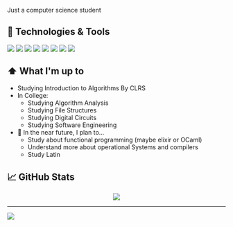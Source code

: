 
Just a computer science student

## 🔧 Technologies & Tools
![](https://img.shields.io/badge/HTML-239120?style=for-the-badge&logo=html5&logoColor=white)
![](https://img.shields.io/badge/CSS-239120?&style=for-the-badge&logo=css3&logoColor=white)
![](https://img.shields.io/badge/JavaScript-F7DF1E?style=for-the-badge&logo=javascript&logoColor=black)
![](https://img.shields.io/badge/TypeScript-007ACC?style=for-the-badge&logo=typescript&logoColor=white)
![](https://img.shields.io/badge/Java-ED8B00?style=for-the-badge&logo=java&logoColor=white)
![](https://img.shields.io/badge/Angular-DD0031?style=for-the-badge&logo=angular&logoColor=white)
![](https://img.shields.io/badge/PostgreSQL-316192?style=for-the-badge&logo=postgresql&logoColor=white)
![](https://img.shields.io/badge/C-00599C?style=for-the-badge&logo=c&logoColor=white)


## ⬆ What I'm up to
- Studying Introduction to Algorithms By CLRS
- In College:
  - Studying Algorithm Analysis
  - Studying File Structures
  - Studying Digital Circuits
  - Studying Software Engineering
- 🎯 In the near future, I plan to...
  - Study about functional programming (maybe elixir or OCaml)
  - Understand more about operational Systems and compilers
  - Study Latin

## &#x1f4c8; GitHub Stats

<p align="center">
  <a href="https://github.com/anuraghazra/github-readme-stats">
    <img src="https://github-readme-stats.vercel.app/api/top-langs/?username=gf-teixeira&hide=Roff,Makefile&show_icons=true&hide_title=true&theme=tokyonight&layout=compact&hide_border=true&border_radius=15&langs_count=10&exclude_repo=play-brain"/>
  </a>
</p>


---

<a href="https://www.linkedin.com/in/gf-teixeira//"><img src="https://img.shields.io/badge/LinkedIn-0077B5?style=for-the-badge&logo=linkedin&logoColor=white"/></a>




